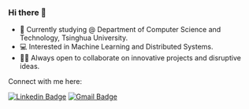 ### Hi there 👋

- 🚩 Currently studying @ Department of Computer Science and Technology, Tsinghua University.
- 💻 Interested in Machine Learning and Distributed Systems.
- 🙋‍♂️ Always open to collaborate on innovative projects and disruptive ideas.

Connect with me here:

[![Linkedin Badge](https://img.shields.io/badge/-armandotelesfortes-blue?style=social-square&logo=Linkedin&logoColor=white&link=https://www.linkedin.com/in/armandotelesfortes/)](https://www.linkedin.com/in/armandotelesfortes/)
[![Gmail Badge](https://img.shields.io/badge/-ferreiracardos10@mails.tsinghua.edu.cn-682278?style=social-square&logo=Gmail&logoColor=white&link=mailto:ferreiracardos10@mails.tsinghua.edu.cn)](mailto:ferreiracardos10@mails.tsinghua.edu.cn)

<!--
![Github Stats](https://github-readme-stats.vercel.app/api?username=atfortes&count_private=true&show_icons=true&include_all_commits=true)
![Top Langs](https://github-readme-stats.vercel.app/api/top-langs/?username=atfortes&hide=TeX&layout=compact&count_private=true)
![Visitor Badge](https://visitor-badge.laobi.icu/badge?page_id=atfortes.atfortes)
-->
